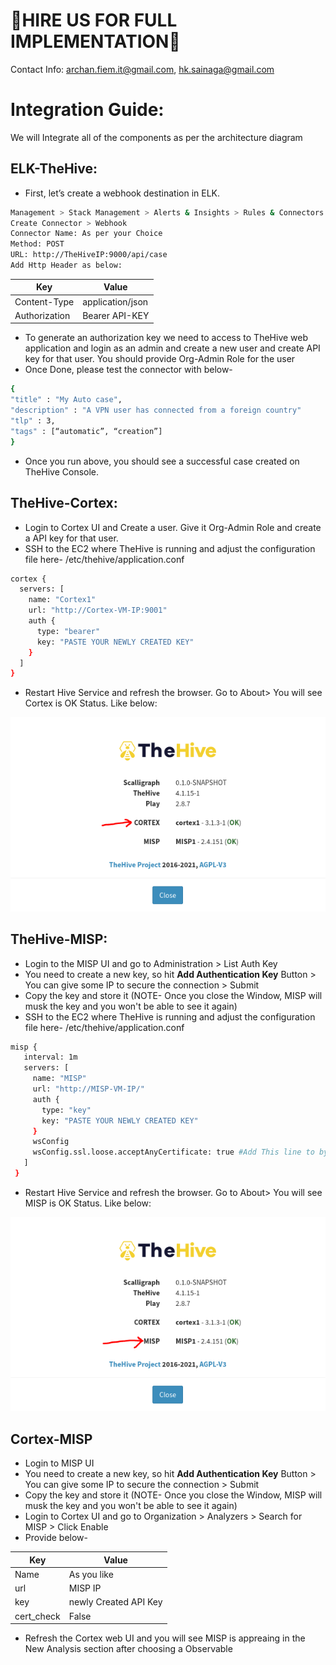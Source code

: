 # 🤝HIRE US FOR FULL IMPLEMENTATION🤝
Contact Info: archan.fiem.it@gmail.com, hk.sainaga@gmail.com

# Integration Guide:
We will Integrate all of the components as per the architecture diagram

## ELK-TheHive:
  - First, let’s create a webhook destination in ELK. 
```bash
Management > Stack Management > Alerts & Insights > Rules & Connectors
Create Connector > Webhook
Connector Name: As per your Choice
Method: POST
URL: http://TheHiveIP:9000/api/case
Add Http Header as below:
```
| Key | Value |
| --- | --- |
| Content-Type | application/json |
| Authorization | Bearer API-KEY |
  - To generate an authorization key we need to access to TheHive web application and login as an admin and create a new user and create API key for that user. You should provide Org-Admin Role for the user
  - Once Done, please test the connector with below-
```bash
{
"title" : "My Auto case",
"description" : "A VPN user has connected from a foreign country"
"tlp" : 3,
"tags" : [“automatic”, “creation”]
}
```
  - Once you run above, you should see a successful case created on TheHive Console.

## TheHive-Cortex:
  - Login to Cortex UI and Create a user. Give it Org-Admin Role and create a API key for that user.
  - SSH to the EC2 where TheHive is running and adjust the configuration file here- /etc/thehive/application.conf
  ```bash
  cortex {
    servers: [
      name: "Cortex1"
      url: "http://Cortex-VM-IP:9001"
      auth {
        type: "bearer"
        key: "PASTE YOUR NEWLY CREATED KEY"
      }
    ]
  }
  ```
  - Restart Hive Service and refresh the browser. Go to About> You will see Cortex is OK Status. Like below:

<p align="center"> <img src="../images/hive-cortex.PNG"> </p>

## TheHive-MISP:
  - Login to the MISP UI and go to Administration > List Auth Key
  - You need to create a new key, so hit **Add Authentication Key** Button > You can give some IP to secure the connection > Submit
  - Copy the key and store it (NOTE- Once you close the Window, MISP will musk the key and you won't be able to see it again)
  - SSH to the EC2 where TheHive is running and adjust the configuration file here- /etc/thehive/application.conf
 ```bash
 misp {
    interval: 1m
    servers: [
      name: "MISP"
      url: "http://MISP-VM-IP/"
      auth {
        type: "key"
        key: "PASTE YOUR NEWLY CREATED KEY"
      }
      wsConfig
      wsConfig.ssl.loose.acceptAnyCertificate: true #Add This line to bypass the cert check 
    ]
  }
 ```
 - Restart Hive Service and refresh the browser. Go to About> You will see MISP is OK Status. Like below:

<p align="center"> <img src="../images/hive-misp.PNG"> </p>

## Cortex-MISP
  - Login to MISP UI
  - You need to create a new key, so hit **Add Authentication Key** Button > You can give some IP to secure the connection > Submit
  - Copy the key and store it (NOTE- Once you close the Window, MISP will musk the key and you won't be able to see it again)
  - Login to Cortex UI and go to Organization > Analyzers > Search for MISP > Click Enable
  - Provide below-

| Key | Value |
| --- | --- |
| Name | As you like |
| url | MISP IP |
| key | newly Created API Key |
| cert_check | False |
  - Refresh the Cortex web UI and you will see MISP is appreaing in the New Analysis section after choosing a Observable
